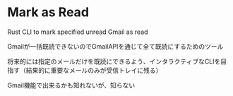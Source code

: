 # Mark as Read

Rust CLI to mark specified unread Gmail as read

Gmailが一括既読できないのでGmailAPIを通じて全て既読にするためのツール

将来的には指定のメールだけを既読にできるよう、インタラクティブなCLIを目指す（結果的に重要なメールのみが受信トレイに残る）

Gmail機能で出来るかも知れないが、知らない
